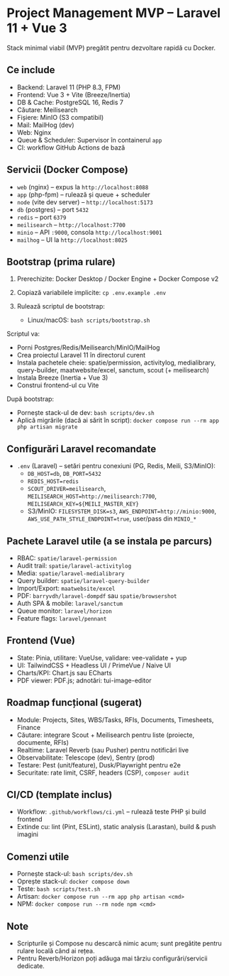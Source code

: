 # Project Management MVP – Laravel 11 + Vue 3

Stack minimal viabil (MVP) pregătit pentru dezvoltare rapidă cu Docker.

## Ce include

- Backend: Laravel 11 (PHP 8.3, FPM)
- Frontend: Vue 3 + Vite (Breeze/Inertia)
- DB & Cache: PostgreSQL 16, Redis 7
- Căutare: Meilisearch
- Fișiere: MinIO (S3 compatibil)
- Mail: MailHog (dev)
- Web: Nginx
- Queue & Scheduler: Supervisor în containerul `app`
- CI: workflow GitHub Actions de bază

## Servicii (Docker Compose)

- `web` (nginx) – expus la `http://localhost:8088`
- `app` (php-fpm) – rulează și queue + scheduler
- `node` (vite dev server) – `http://localhost:5173`
- `db` (postgres) – port `5432`
- `redis` – port `6379`
- `meilisearch` – `http://localhost:7700`
- `minio` – API `:9000`, consola `http://localhost:9001`
- `mailhog` – UI la `http://localhost:8025`

## Bootstrap (prima rulare)

1) Prerechizite: Docker Desktop / Docker Engine + Docker Compose v2
2) Copiază variabilele implicite: `cp .env.example .env`
3) Rulează scriptul de bootstrap:

   - Linux/macOS: `bash scripts/bootstrap.sh`

Scriptul va:

- Porni Postgres/Redis/Meilisearch/MinIO/MailHog
- Crea proiectul Laravel 11 în directorul curent
- Instala pachetele cheie: spatie/permission, activitylog, medialibrary, query-builder, maatwebsite/excel, sanctum, scout (+ meilisearch)
- Instala Breeze (Inertia + Vue 3)
- Construi frontend-ul cu Vite

După bootstrap:

- Pornește stack-ul de dev: `bash scripts/dev.sh`
- Aplică migrările (dacă ai sărit în script): `docker compose run --rm app php artisan migrate`

## Configurări Laravel recomandate

- `.env` (Laravel) – setări pentru conexiuni (PG, Redis, Meili, S3/MinIO):
  - `DB_HOST=db`, `DB_PORT=5432`
  - `REDIS_HOST=redis`
  - `SCOUT_DRIVER=meilisearch`, `MEILISEARCH_HOST=http://meilisearch:7700`, `MEILISEARCH_KEY=${MEILI_MASTER_KEY}`
  - S3/MinIO: `FILESYSTEM_DISK=s3`, `AWS_ENDPOINT=http://minio:9000`, `AWS_USE_PATH_STYLE_ENDPOINT=true`, user/pass din `MINIO_*`

## Pachete Laravel utile (a se instala pe parcurs)

- RBAC: `spatie/laravel-permission`
- Audit trail: `spatie/laravel-activitylog`
- Media: `spatie/laravel-medialibrary`
- Query builder: `spatie/laravel-query-builder`
- Import/Export: `maatwebsite/excel`
- PDF: `barryvdh/laravel-dompdf` sau `spatie/browsershot`
- Auth SPA & mobile: `laravel/sanctum`
- Queue monitor: `laravel/horizon`
- Feature flags: `laravel/pennant`

## Frontend (Vue)

- State: Pinia, utilitare: VueUse, validare: vee-validate + yup
- UI: TailwindCSS + Headless UI / PrimeVue / Naive UI
- Charts/KPI: Chart.js sau ECharts
- PDF viewer: PDF.js; adnotări: tui-image-editor

## Roadmap funcțional (sugerat)

- Module: Projects, Sites, WBS/Tasks, RFIs, Documents, Timesheets, Finance
- Căutare: integrare Scout + Meilisearch pentru liste (proiecte, documente, RFIs)
- Realtime: Laravel Reverb (sau Pusher) pentru notificări live
- Observabilitate: Telescope (dev), Sentry (prod)
- Testare: Pest (unit/feature), Dusk/Playwright pentru e2e
- Securitate: rate limit, CSRF, headers (CSP), `composer audit`

## CI/CD (template inclus)

- Workflow: `.github/workflows/ci.yml` – rulează teste PHP și build frontend
- Extinde cu: lint (Pint, ESLint), static analysis (Larastan), build & push imagini

## Comenzi utile

- Pornește stack-ul: `bash scripts/dev.sh`
- Oprește stack-ul: `docker compose down`
- Teste: `bash scripts/test.sh`
- Artisan: `docker compose run --rm app php artisan <cmd>`
- NPM: `docker compose run --rm node npm <cmd>`

## Note

- Scripturile și Compose nu descarcă nimic acum; sunt pregătite pentru rulare locală când ai rețea.
- Pentru Reverb/Horizon poți adăuga mai târziu configurări/servicii dedicate.
